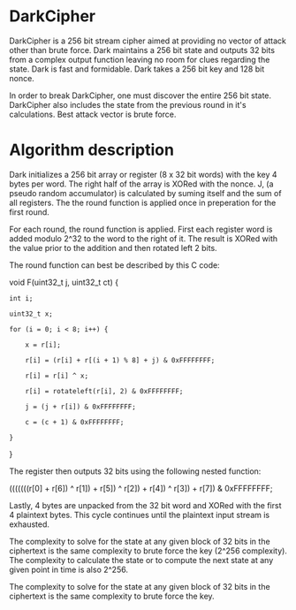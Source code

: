 # DarkCipher

DarkCipher is a 256 bit stream cipher aimed at providing no vector of attack other than brute force.  Dark maintains a 256 bit state and outputs 32 bits from a complex output function leaving no room for clues regarding the state.  Dark is fast and formidable.  Dark takes a 256 bit key and 128 bit nonce.

In order to break DarkCipher, one must discover the entire 256 bit state.  DarkCipher also includes the state from the previous round in it's calculations.  Best attack vector is brute force.

# Algorithm description

Dark initializes a 256 bit array or register (8 x 32 bit words) with the key 4 bytes per word.  The right half of the array is XORed with the nonce.  J, (a pseudo random accumulator) is calculated by suming itself and the sum of all registers. The the round function is applied once in preperation for the first round.
  
For each round, the round function is applied.  First each register word is added modulo 2^32 to the word to the right of it. The result is XORed with the value prior to the addition and then rotated left 2 bits.

The round function can best be described by this C code:

void F(uint32_t j, uint32_t ct) {

    int i;

    uint32_t x;

    for (i = 0; i < 8; i++) {

        x = r[i];

        r[i] = (r[i] + r[(i + 1) % 8] + j) & 0xFFFFFFFF;

        r[i] = r[i] ^ x;

        r[i] = rotateleft(r[i], 2) & 0xFFFFFFFF;

        j = (j + r[i]) & 0xFFFFFFFF;

        c = (c + 1) & 0xFFFFFFFF;

    }

}

The register then outputs 32 bits using the following nested function:

(((((((r[0] + r[6]) ^ r[1]) + r[5]) ^ r[2]) + r[4]) ^ r[3]) + r[7]) & 0xFFFFFFFF;

Lastly, 4 bytes are unpacked from the 32 bit word and XORed with the first 4 plaintext bytes.  This cycle continues until the plaintext input stream is exhausted.

The complexity to solve for the state at any given block of 32 bits in the ciphertext is the same complexity to brute force the key (2^256 complexity).  The complexity to calculate the state or to compute the next state at any given point in time is also 2^256.

The complexity to solve for the state at any given block of 32 bits in the ciphertext is the same complexity to brute force the key.
